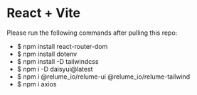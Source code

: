 # React + Vite

Please run the following commands after pulling this repo:
- $ npm install react-router-dom
- $ npm install dotenv
- $ npm install -D tailwindcss
- $ npm i -D daisyui@latest
- $ npm i @relume_io/relume-ui @relume_io/relume-tailwind
- $ npm i axios
